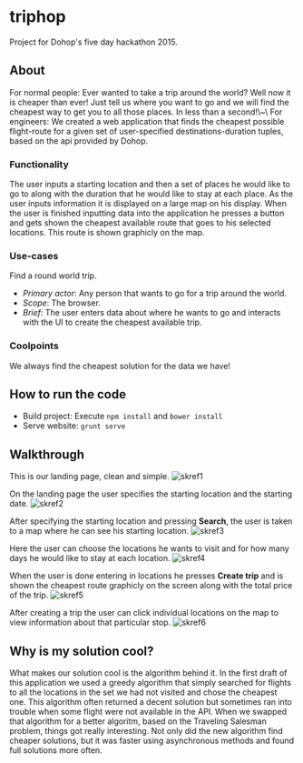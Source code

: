 # triphop
Project for Dohop's five day hackathon 2015.

## About 

For normal people:
Ever wanted to take a trip around the world? Well now it is cheaper than ever! Just tell us where you want to go and we will find the cheapest way to get you to all those places. In less than a second!\\~\\
For engineers:
We created a web application that finds the cheapest possible flight-route for a given set of user-specified destinations-duration tuples, based on the api provided by Dohop.

### Functionality

The user inputs a starting location and then a set of places he would like to go to along with the duration that he would like to stay at each place. As the user inputs information it is displayed on a large map on his display. When the user is finished inputting data into the application he presses a button and gets shown the cheapest available route that goes to his selected locations. This route is shown graphicly on the map.

### Use-cases

Find a round world trip.
- *Primary actor*: Any person that wants to go for a trip around the world.
- *Scope*: The browser.
- *Brief*: The user enters data about where he wants to go and interacts with the UI to create the cheapest available trip.

### Coolpoints

We always find the cheapest solution for the data we have!

## How to run the code

- Build project: Execute `npm install` and `bower install`
- Serve website: `grunt serve`

## Walkthrough

This is our landing page, clean and simple.
![skref1](http://i.imgur.com/w50vrig.png)

On the landing page the user specifies the starting location and the starting date.
![skref2](http://i.imgur.com/amcvYOj.png)

After specifying the starting location and pressing **Search**, the user is taken to a map where he can see his starting location.
![skref3](http://i.imgur.com/rbuKYuc.png)

Here the user can choose the locations he wants to visit and for how many days he would like to stay at each location.
![skref4](http://i.imgur.com/KV23kMl.png)

When the user is done entering in locations he presses **Create trip** and is shown the cheapest route graphicly on the screen along with the total price of the trip.
![skref5](http://i.imgur.com/yDbRkG5.png)

After creating a trip the user can click individual locations on the map to view information about that particular stop.
![skref6](http://i.imgur.com/aLbZLn1.png)

## Why is my solution cool?

What makes our solution cool is the algorithm behind it. In the first draft of this application we used a greedy algorithm that simply searched for flights to all the locations in the set we had not visited and chose the cheapest one. This algorithm often returned a decent solution but sometimes ran into trouble when some flight were not available in the API. When we swapped that algorithm for a better algoritm, based on the Traveling Salesman problem, things got really interesting. Not only did the new algorithm find cheaper solutions, but it was faster using asynchronous methods and found full solutions more often. 
